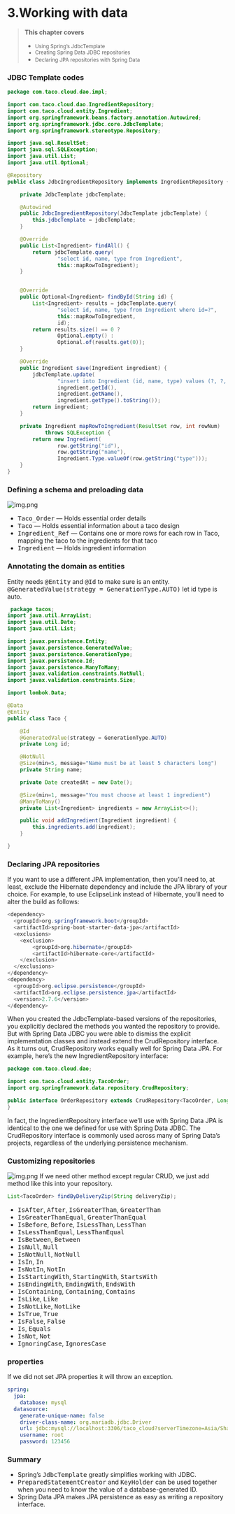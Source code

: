 # 3.Working with data

>**This chapter covers**
> - <small>Using Spring’s JdbcTemplate
> - Creating Spring Data JDBC repositories
> - Declaring JPA repositories with Spring Data</small>

### JDBC Template codes
```java
package com.taco.cloud.dao.impl;

import com.taco.cloud.dao.IngredientRepository;
import com.taco.cloud.entity.Ingredient;
import org.springframework.beans.factory.annotation.Autowired;
import org.springframework.jdbc.core.JdbcTemplate;
import org.springframework.stereotype.Repository;

import java.sql.ResultSet;
import java.sql.SQLException;
import java.util.List;
import java.util.Optional;

@Repository
public class JdbcIngredientRepository implements IngredientRepository {

    private JdbcTemplate jdbcTemplate;

    @Autowired
    public JdbcIngredientRepository(JdbcTemplate jdbcTemplate) {
        this.jdbcTemplate = jdbcTemplate;
    }

    @Override
    public List<Ingredient> findAll() {
        return jdbcTemplate.query(
                "select id, name, type from Ingredient",
                this::mapRowToIngredient);
    }


    @Override
    public Optional<Ingredient> findById(String id) {
        List<Ingredient> results = jdbcTemplate.query(
                "select id, name, type from Ingredient where id=?",
                this::mapRowToIngredient,
                id);
        return results.size() == 0 ?
                Optional.empty() :
                Optional.of(results.get(0));
    }

    @Override
    public Ingredient save(Ingredient ingredient) {
        jdbcTemplate.update(
                "insert into Ingredient (id, name, type) values (?, ?, ?)",
                ingredient.getId(),
                ingredient.getName(),
                ingredient.getType().toString());
        return ingredient;
    }

    private Ingredient mapRowToIngredient(ResultSet row, int rowNum)
            throws SQLException {
        return new Ingredient(
                row.getString("id"),
                row.getString("name"),
                Ingredient.Type.valueOf(row.getString("type")));
    }
}

```

### Defining a schema and preloading data

![img.png](../img/img3.png)
- <kbd>Taco_Order</kbd> — Holds essential order details
- <kbd>Taco</kbd> — Holds essential information about a taco design
- <kbd>Ingredient_Ref</kbd> — Contains one or more rows for each row in Taco, mapping the taco to the ingredients for that taco
- <kbd>Ingredient</kbd> — Holds ingredient information

### Annotating the domain as entities

Entity needs <kbd>@Entity</kbd> and <kbd>@Id</kbd> to make sure is an entity.
<kbd>@GeneratedValue(strategy = GenerationType.AUTO)</kbd> let id type is auto.
```java
 package tacos;
import java.util.ArrayList;
import java.util.Date;
import java.util.List;

import javax.persistence.Entity;
import javax.persistence.GeneratedValue;
import javax.persistence.GenerationType;
import javax.persistence.Id;
import javax.persistence.ManyToMany;
import javax.validation.constraints.NotNull;
import javax.validation.constraints.Size;

import lombok.Data;

@Data
@Entity
public class Taco {

    @Id
    @GeneratedValue(strategy = GenerationType.AUTO)
    private Long id;

    @NotNull
    @Size(min=5, message="Name must be at least 5 characters long")
    private String name;

    private Date createdAt = new Date();

    @Size(min=1, message="You must choose at least 1 ingredient")
    @ManyToMany()
    private List<Ingredient> ingredients = new ArrayList<>();

    public void addIngredient(Ingredient ingredient) {
        this.ingredients.add(ingredient);
    }

}
```

### Declaring JPA repositories

If you want to use a different JPA implementation, then you’ll need to, at least, exclude the Hibernate dependency and include the JPA library of your choice. For example, to use EclipseLink instead of Hibernate, you’ll need to alter the build as follows:
```java
<dependency>
  <groupId>org.springframework.boot</groupId>
  <artifactId>spring-boot-starter-data-jpa</artifactId>
  <exclusions>
    <exclusion>
        <groupId>org.hibernate</groupId>
        <artifactId>hibernate-core</artifactId>
    </exclusion>
  </exclusions>
</dependency>
<dependency>
  <groupId>org.eclipse.persistence</groupId>
  <artifactId>org.eclipse.persistence.jpa</artifactId>
  <version>2.7.6</version>
</dependency>
```

When you created the JdbcTemplate-based versions of the repositories, you explicitly declared the methods you wanted the repository to provide. But with Spring Data JDBC you were able to dismiss the explicit implementation classes and instead extend the CrudRepository interface. As it turns out, CrudRepository works equally well for Spring Data JPA. For example, here’s the new IngredientRepository interface:

```java
package com.taco.cloud.dao;

import com.taco.cloud.entity.TacoOrder;
import org.springframework.data.repository.CrudRepository;

public interface OrderRepository extends CrudRepository<TacoOrder, Long> {
}
```
In fact, the IngredientRepository interface we’ll use with Spring Data JPA is identical to the one we defined for use with Spring Data JDBC. The CrudRepository interface is commonly used across many of Spring Data’s projects, regardless of the underlying persistence mechanism.

### Customizing repositories
![img.png](../img/img4.png)
If we need other method except regular CRUD, we just add method like this into your repository.
```java
List<TacoOrder> findByDeliveryZip(String deliveryZip);
```

- <kbd>IsAfter</kbd>, <kbd>After</kbd>, <kbd>IsGreaterThan</kbd>, <kbd>GreaterThan</kbd>
- <kbd>IsGreaterThanEqual</kbd>, <kbd>GreaterThanEqual</kbd>
- <kbd>IsBefore</kbd>, <kbd>Before</kbd>, <kbd>IsLessThan</kbd>, <kbd>LessThan</kbd>
- <kbd>IsLessThanEqual</kbd>, <kbd>LessThanEqual</kbd>
- <kbd>IsBetween</kbd>, <kbd>Between</kbd>
- <kbd>IsNull</kbd>, <kbd>Null</kbd>
- <kbd>IsNotNull</kbd>, <kbd>NotNull</kbd>
- <kbd>IsIn</kbd>, <kbd>In</kbd>
- <kbd>IsNotIn</kbd>, <kbd>NotIn</kbd>
- <kbd>IsStartingWith</kbd>, <kbd>StartingWith</kbd>, <kbd>StartsWith</kbd>
- <kbd>IsEndingWith</kbd>, <kbd>EndingWith</kbd>, <kbd>EndsWith</kbd>
- <kbd>IsContaining</kbd>, <kbd>Containing</kbd>, <kbd>Contains</kbd>
- <kbd>IsLike</kbd>, <kbd>Like</kbd>
- <kbd>IsNotLike</kbd>, <kbd>NotLike</kbd>
- <kbd>IsTrue</kbd>, <kbd>True</kbd>
- <kbd>IsFalse</kbd>, <kbd>False</kbd>
- <kbd>Is</kbd>, <kbd>Equals</kbd>
- <kbd>IsNot</kbd>, <kbd>Not</kbd>
- <kbd>IgnoringCase</kbd>, <kbd>IgnoresCase</kbd>

### properties

If we did not set JPA properties it will throw an exception. 

```yaml
spring:
  jpa:
    database: mysql
  datasource:
    generate-unique-name: false
    driver-class-name: org.mariadb.jdbc.Driver
    url: jdbc:mysql://localhost:3306/taco_cloud?serverTimezone=Asia/Shanghai&allowMultiQueries=true&useUnicode=true&characterEncoding=UTF-8&useSSL=false
    username: root
    password: 123456

```

### Summary
- Spring’s <kbd>JdbcTemplate</kbd> greatly simplifies working with JDBC.
- <kbd>PreparedStatementCreator</kbd> and <kbd>KeyHolder</kbd> can be used together when you need to know the value of a database-generated ID.
- Spring Data JPA makes JPA persistence as easy as writing a repository interface.
